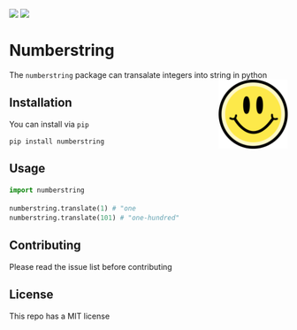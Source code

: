 ![](https://img.shields.io/github/license/anaveenan/readme-demo)
![](https://img.shields.io/github/repo-size/anaveenan/readme-demo)
# Numberstring

The `numberstring` package can transalate integers into string in python  
<img src="happyface.png" width=125 height=125 align="right">

## Installation 

You can install via `pip` 

```
pip install numberstring
```
## Usage

```python
import numberstring

numberstring.translate(1) # "one
numberstring.translate(101) # "one-hundred"
```

## Contributing

Please read the issue list before contributing

## License 

This repo has a MIT license 
